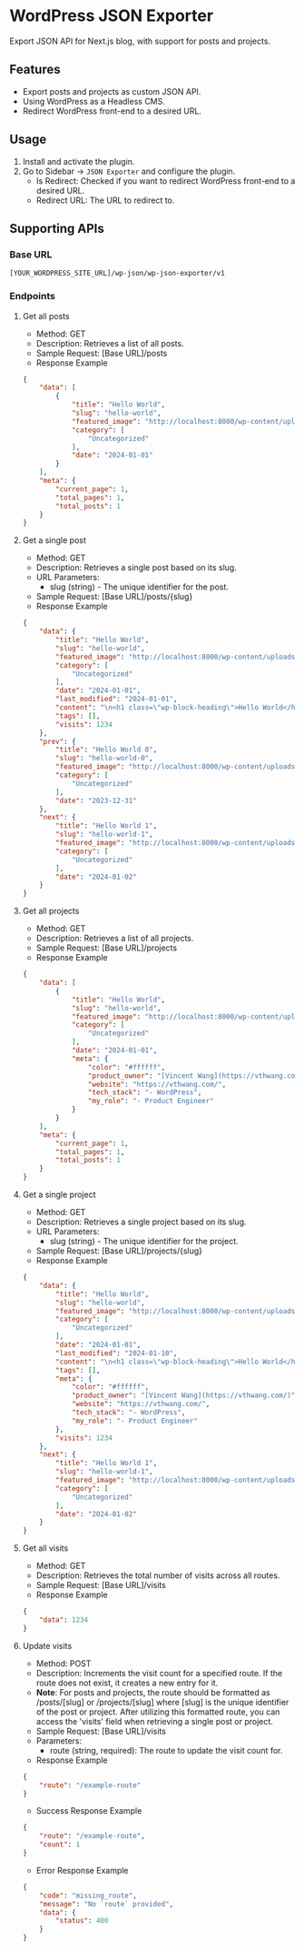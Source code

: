 # WordPress JSON Exporter

Export JSON API for Next.js blog, with support for posts and projects.

## Features

- Export posts and projects as custom JSON API.
- Using WordPress as a Headless CMS.
- Redirect WordPress front-end to a desired URL.

## Usage

1. Install and activate the plugin.
2. Go to Sidebar -> `JSON Exporter` and configure the plugin.
    - Is Redirect: Checked if you want to redirect WordPress front-end to a desired URL.
    - Redirect URL: The URL to redirect to.

## Supporting APIs

### Base URL

`[YOUR_WORDPRESS_SITE_URL]/wp-json/wp-json-exporter/v1`

### Endpoints

1. Get all posts
   - Method: GET
   - Description: Retrieves a list of all posts.
   - Sample Request: [Base URL]/posts
   - Response Example

    ```json
    {
        "data": [
            {
                "title": "Hello World",
                "slug": "hello-world",
                "featured_image": "http://localhost:8000/wp-content/uploads/2024/01/hello-world.jpg",
                "category": [
                    "Uncategorized"
                ],
                "date": "2024-01-01"
            }
        ],
        "meta": {
            "current_page": 1,
            "total_pages": 1,
            "total_posts": 1
        }
    }
    ```

2. Get a single post
   - Method: GET
   - Description: Retrieves a single post based on its slug.
   - URL Parameters:
     - slug (string) - The unique identifier for the post.
   - Sample Request: [Base URL]/posts/{slug}
   - Response Example

    ```json
    {
        "data": {
            "title": "Hello World",
            "slug": "hello-world",
            "featured_image": "http://localhost:8000/wp-content/uploads/2024/01/hello-world.jpg",
            "category": [
                "Uncategorized"
            ],
            "date": "2024-01-01",
            "last_modified": "2024-01-01",
            "content": "\n<h1 class=\"wp-block-heading\">Hello World</h1>",
            "tags": [],
            "visits": 1234
        },
        "prev": {
            "title": "Hello World 0",
            "slug": "hello-world-0",
            "featured_image": "http://localhost:8000/wp-content/uploads/2023/12/hello-world-0.jpg",
            "category": [
                "Uncategorized"
            ],
            "date": "2023-12-31"
        },
        "next": {
            "title": "Hello World 1",
            "slug": "hello-world-1",
            "featured_image": "http://localhost:8000/wp-content/uploads/2024/01/hello-world-1.jpg",
            "category": [
                "Uncategorized"
            ],
            "date": "2024-01-02"
        }
    }
    ```

3. Get all projects
   - Method: GET
   - Description: Retrieves a list of all projects.
   - Sample Request: [Base URL]/projects
   - Response Example

    ```json
    {
        "data": [
            {
                "title": "Hello World",
                "slug": "hello-world",
                "featured_image": "http://localhost:8000/wp-content/uploads/2024/01/hello-world.jpg",
                "category": [
                    "Uncategorized"
                ],
                "date": "2024-01-01",
                "meta": {
                    "color": "#ffffff",
                    "product_owner": "[Vincent Wang](https://vthwang.com/)",
                    "website": "https://vthwang.com/",
                    "tech_stack": "- WordPress",
                    "my_role": "- Product Engineer"
                }
            }
        ],
        "meta": {
            "current_page": 1,
            "total_pages": 1,
            "total_posts": 1
        }
    }
    ```

4. Get a single project
   - Method: GET
   - Description: Retrieves a single project based on its slug.
   - URL Parameters:
      - slug (string) - The unique identifier for the project.
   - Sample Request: [Base URL]/projects/{slug}
   - Response Example

    ```json
    {
        "data": {
            "title": "Hello World",
            "slug": "hello-world",
            "featured_image": "http://localhost:8000/wp-content/uploads/2024/01/hello-world.jpg",
            "category": [
                "Uncategorized"
            ],
            "date": "2024-01-01",
            "last_modified": "2024-01-10",
            "content": "\n<h1 class=\"wp-block-heading\">Hello World</h1>",
            "tags": [],
            "meta": {
                "color": "#ffffff",
                "product_owner": "[Vincent Wang](https://vthwang.com/)",
                "website": "https://vthwang.com/",
                "tech_stack": "- WordPress",
                "my_role": "- Product Engineer"
            },
            "visits": 1234
        },
        "next": {
            "title": "Hello World 1",
            "slug": "hello-world-1",
            "featured_image": "http://localhost:8000/wp-content/uploads/2024/01/hello-world-1.jpg",
            "category": [
                "Uncategorized"
            ],
            "date": "2024-01-02"
        }
    }
    ```

5. Get all visits
   - Method: GET
   - Description: Retrieves the total number of visits across all routes.
   - Sample Request: [Base URL]/visits
   - Response Example

    ```json
    {
        "data": 1234
    }
    ```

6. Update visits
   - Method: POST
   - Description: Increments the visit count for a specified route. If the route does not exist, it creates a new entry for it.
   - **Note**: For posts and projects, the route should be formatted as /posts/[slug] or /projects/[slug] where [slug] is the unique identifier of the post or project. After utilizing this formatted route, you can access the 'visits' field when retrieving a single post or project.
   - Sample Request: [Base URL]/visits
   - Parameters:
     - route (string, required): The route to update the visit count for.
   - Response Example

    ```json
    {
        "route": "/example-route"
    }
    ```

   - Success Response Example

    ```json
    {
        "route": "/example-route",
        "count": 1
    }
    ```

   - Error Response Example

    ```json
    {
        "code": "missing_route",
        "message": "No `route` provided",
        "data": {
            "status": 400
        }
    }
    ```
